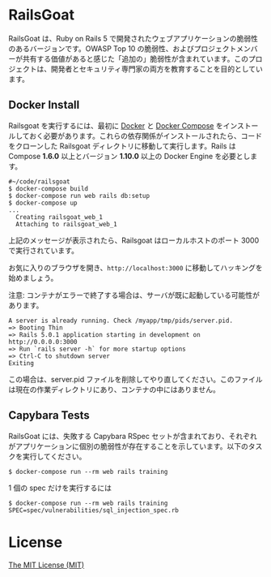 # RailsGoat

RailsGoat は、Ruby on Rails 5 で開発されたウェブアプリケーションの脆弱性のあるバージョンです。OWASP Top 10 の脆弱性、およびプロジェクトメンバーが共有する価値があると感じた「追加の」脆弱性が含まれています。このプロジェクトは、開発者とセキュリティ専門家の両方を教育することを目的としています。

## Docker Install

Railsgoat を実行するには、最初に [Docker](https://docs.docker.com/install/) と [Docker Compose](https://docs.docker.com/compose/install/) をインストールしておく必要があります。これらの依存関係がインストールされたら、コードをクローンした Railsgoat ディレクトリに移動して実行します。Rails は Compose **1.6.0** 以上とバージョン **1.10.0** 以上の Docker Engine を必要とします。

```
#~/code/railsgoat
$ docker-compose build
$ docker-compose run web rails db:setup
$ docker-compose up
...
  Creating railsgoat_web_1
  Attaching to railsgoat_web_1
```
上記のメッセージが表示されたら、Railsgoat はローカルホストのポート 3000 で実行されています。

お気に入りのブラウザを開き、`http://localhost:3000` に移動してハッキングを始めましょう。

注意: コンテナがエラーで終了する場合は、サーバが既に起動している可能性があります。
```
A server is already running. Check /myapp/tmp/pids/server.pid.
=> Booting Thin
=> Rails 5.0.1 application starting in development on
http://0.0.0.0:3000
=> Run `rails server -h` for more startup options
=> Ctrl-C to shutdown server
Exiting
```
この場合は、server.pid ファイルを削除してやり直してください。このファイルは現在の作業ディレクトリにあり、コンテナの中にはありません。

## Capybara Tests

RailsGoat には、失敗する Capybara RSpec セットが含まれており、それぞれがアプリケーションに個別の脆弱性が存在することを示しています。以下のタスクを実行してください。

```
$ docker-compose run --rm web rails training
```

1 個の spec だけを実行するには

```
$ docker-compose run --rm web rails training SPEC=spec/vulnerabilities/sql_injection_spec.rb
```

# License

[The MIT License (MIT)](./LICENSE.md)
